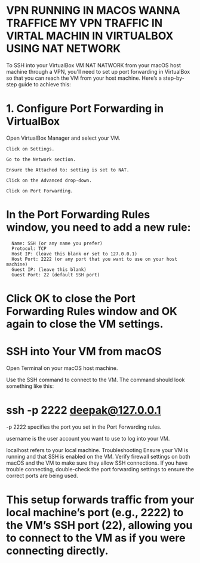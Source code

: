 
# VPN RUNNING IN MACOS WANNA TRAFFICE MY VPN TRAFFIC IN VIRTAL MACHIN IN VIRTUALBOX USING NAT NETWORK

 To SSH into your VirtualBox VM NAT NATWORK from your macOS host machine through a VPN, you'll need to set up port forwarding in VirtualBox so that you can reach the VM from your host machine. Here’s a step-by-step guide to achieve this:

# 1. Configure Port Forwarding in VirtualBox
   Open VirtualBox Manager and select your VM.

    Click on Settings.

    Go to the Network section.

    Ensure the Attached to: setting is set to NAT.

    Click on the Advanced drop-down.

    Click on Port Forwarding.

   # In the Port Forwarding Rules window, you need to add a new rule:
      Name: SSH (or any name you prefer)
      Protocol: TCP
      Host IP: (leave this blank or set to 127.0.0.1)
      Host Port: 2222 (or any port that you want to use on your host machine)
      Guest IP: (leave this blank)
      Guest Port: 22 (default SSH port)

# Click OK to close the Port Forwarding Rules window and OK again to close the VM settings.

# SSH into Your VM from macOS
Open Terminal on your macOS host machine.

Use the SSH command to connect to the VM. The command should look something like this:

 # ssh -p 2222 deepak@127.0.0.1

-p 2222 specifies the port you set in the Port Forwarding rules.

username is the user account you want to use to log into your VM.

localhost refers to your local machine.
Troubleshooting
Ensure your VM is running and that SSH is enabled on the VM.
Verify firewall settings on both macOS and the VM to make sure they allow SSH connections.
If you have trouble connecting, double-check the port forwarding settings to ensure the correct ports are being used.
# This setup forwards traffic from your local machine’s port (e.g., 2222) to the VM’s SSH port (22), allowing you to connect to the VM as if you were connecting directly.





